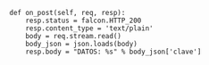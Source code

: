     def on_post(self, req, resp):
        resp.status = falcon.HTTP_200
        resp.content_type = 'text/plain'
        body = req.stream.read()
        body_json = json.loads(body)
        resp.body = "DATOS: %s" % body_json['clave']
